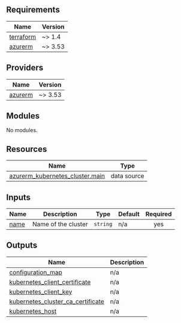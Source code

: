 ## Requirements

| Name | Version |
|------|---------|
| <a name="requirement_terraform"></a> [terraform](#requirement\_terraform) | ~> 1.4 |
| <a name="requirement_azurerm"></a> [azurerm](#requirement\_azurerm) | ~> 3.53 |

## Providers

| Name | Version |
|------|---------|
| <a name="provider_azurerm"></a> [azurerm](#provider\_azurerm) | ~> 3.53 |

## Modules

No modules.

## Resources

| Name | Type |
|------|------|
| [azurerm_kubernetes_cluster.main](https://registry.terraform.io/providers/hashicorp/azurerm/latest/docs/data-sources/kubernetes_cluster) | data source |

## Inputs

| Name | Description | Type | Default | Required |
|------|-------------|------|---------|:--------:|
| <a name="input_name"></a> [name](#input\_name) | Name of the cluster | `string` | n/a | yes |

## Outputs

| Name | Description |
|------|-------------|
| <a name="output_configuration_map"></a> [configuration\_map](#output\_configuration\_map) | n/a |
| <a name="output_kubernetes_client_certificate"></a> [kubernetes\_client\_certificate](#output\_kubernetes\_client\_certificate) | n/a |
| <a name="output_kubernetes_client_key"></a> [kubernetes\_client\_key](#output\_kubernetes\_client\_key) | n/a |
| <a name="output_kubernetes_cluster_ca_certificate"></a> [kubernetes\_cluster\_ca\_certificate](#output\_kubernetes\_cluster\_ca\_certificate) | n/a |
| <a name="output_kubernetes_host"></a> [kubernetes\_host](#output\_kubernetes\_host) | n/a |
